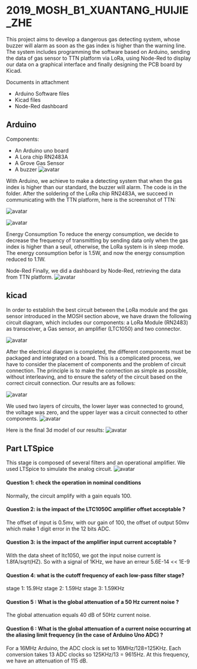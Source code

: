# 2019_MOSH_B1_XUANTANG_HUIJIE_ZHE
This project aims to develop a dangerous gas detecting system, whose buzzer will alarm as soon as the gas index is higher than the warning line. The system includes programming the software based on Arduino, sending the data of gas sensor to TTN platform via LoRa, using Node-Red to display our data on a graphical interface and finally designing the PCB board by Kicad. 
 
 Documents in attachment
- Arduino Software files 
- Kicad files 
- Node-Red dashboard

## Arduino
Components:
- An Arduino uno board
- A Lora chip RN2483A
- A Grove Gas Sensor
- A buzzer
![avatar](https://github.com/MOSH-Insa-Toulouse/2019_MOSH_B1_XUANTANG_HUIJIE_ZHE/blob/master/pic/arduino.jpg "Figure 1: Arduino")

With Arduino, we achieve to make a detecting system that when the gas index is higher than our standard, the buzzer will alarm. The code is in the folder.
After the soldering of the LoRa chip RN2483A, we succeed in communicating with the TTN platform, here is the screenshot of TTN:

![avatar](https://github.com/MOSH-Insa-Toulouse/2019_MOSH_B1_XUANTANG_HUIJIE_ZHE/blob/master/pic/ttn.PNG "Figure 2: ttn data")

![avatar](https://github.com/MOSH-Insa-Toulouse/2019_MOSH_B1_XUANTANG_HUIJIE_ZHE/blob/master/pic/ttn_data_payload.PNG "Figure 3: ttn data payload")

Energy Consumption
To reduce the energy consumption, we decide to decrease the frequency of transmitting by sending data only when the gas index is higher than a seuil, otherwise, the LoRa system is in sleep mode. The energy consumption befor is 1.5W, and now the energy consumption reduced to 1.1W.

Node-Red
Finally, we did a dashboard by Node-Red, retrieving the data from TTN platform.
![avatar](https://github.com/MOSH-Insa-Toulouse/2019_MOSH_B1_XUANTANG_HUIJIE_ZHE/blob/master/pic/node-red.JPG "Figure 4: flow of node-red")


## kicad

In order to establish the best circuit between the LoRa module and the gas sensor introduced in the MOSH section above, we have drawn the following circuit diagram, which includes our components: a LoRa Module (RN2483) as transceiver, a Gas sensor, an amplifier (LTC1050) and two connector.

![avatar](https://github.com/MOSH-Insa-Toulouse/2019_MOSH_B1_XUANTANG_HUIJIE_ZHE/blob/master/pic/circuit_diagram.jpg "Figure 5: Diagram of the shield's electrical circuit")

After the electrical diagram is completed, the different components must be packaged and integrated on a board. This is a complicated process, we have to consider the placement of components and the problem of circuit connection. The principle is to make the connection as simple as possible, without interleaving, and to ensure the safety of the circuit based on the correct circuit connection. Our results are as follows:

![avatar](https://github.com/MOSH-Insa-Toulouse/2019_MOSH_B1_XUANTANG_HUIJIE_ZHE/blob/master/pic/PCB.jpg "Figure 6: Printed circuit board 1")

We used two layers of circuits, the lower layer was connected to ground, the voltage was zero, and the upper layer was a circuit connected to other components.
![avatar](https://github.com/MOSH-Insa-Toulouse/2019_MOSH_B1_XUANTANG_HUIJIE_ZHE/blob/master/pic/PCB_2.jpg "Figure 7: Printed circuit board 2")

Here is the final 3d model of our results:
![avatar](https://github.com/MOSH-Insa-Toulouse/2019_MOSH_B1_XUANTANG_HUIJIE_ZHE/blob/master/pic/3D.jpg "Figure 8: 3D Model")


## Part LTSpice

This stage is composed of several filters and an operational amplifier. We used LTSpice to simulate the analog circuit.
![avatar](https://github.com/MOSH-Insa-Toulouse/2019_MOSH_B1_XUANTANG_HUIJIE_ZHE/blob/master/pic/ltspice.jpg "Figure 9: Ltspice")

#### Question 1: check the operation in nominal conditions
Normally, the circuit amplify with a gain equals 100.
#### Question 2:  is the impact of the LTC1050C amplifier offset acceptable ?
The offset of input is 0.5mv, with our gain of 100, the offset of output 50mv which make 1 digit error in the 12 bits ADC.
#### Question 3:  is the impact of the amplifier input current acceptable ?
With the data sheet of ltc1050, we got the input noise current is 1.8fA/sqrt(HZ). So with a signal of 1KHz, we have an erreur 5.6E-14 << 1E-9 

#### Question 4:  what is the cutoff frequency of each low-pass filter stage?
stage 1: 15.9Hz
stage 2: 1.59Hz
stage 3: 1.59KHz
#### Question 5 : What is the global attenuation of a 50 Hz current noise ?
The global attenuation equals 40 dB of 50Hz current noise.

#### Question 6 : What is the global attenuation of a current noise occurring at the aliasing limit frequency (in the case of Arduino Uno ADC) ?
For a 16MHz Arduino, the ADC clock is set to 16MHz/128=125KHz. Each conversion takes 13 ADC clocks so 125KHz/13 = 9615Hz. At this frequency, we have an attenuation of 115 dB.